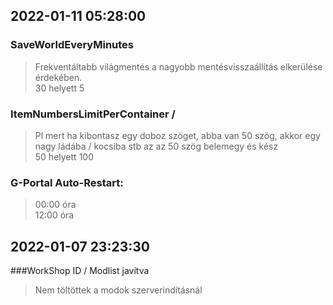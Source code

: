 

## 2022-01-11 05:28:00

### SaveWorldEveryMinutes
> Frekventáltabb világmentés a nagyobb mentésvisszaállítás elkerülése érdekében.  
> 30 helyett 5

### ItemNumbersLimitPerContainer / 
> Pl mert ha kibontasz egy doboz szöget, abba van 50 szög, akkor egy nagy ládába / kocsiba stb az az 50 szög belemegy és kész  
> 50 helyett 100

### G-Portal Auto-Restart:
> 00:00 óra  
> 12:00 óra

## 2022-01-07 23:23:30

###WorkShop ID / Modlist javítva
> Nem töltöttek a modok szerverindításnál
